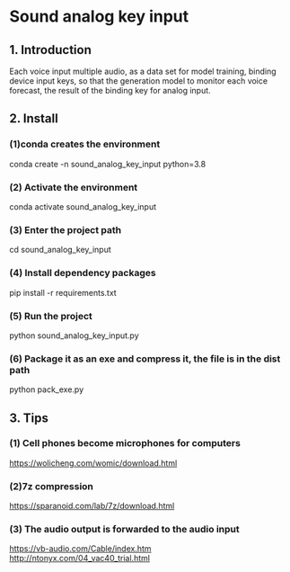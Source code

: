 # Sound analog key input

## 1. Introduction

Each voice input multiple audio, as a data set for model training, binding device input keys, so that the generation model to monitor each voice forecast, the result of the binding key for analog input.

## 2. Install

### (1)conda creates the environment

conda create -n sound_analog_key_input python=3.8

### (2) Activate the environment

conda activate sound_analog_key_input

### (3) Enter the project path

cd sound_analog_key_input

### (4) Install dependency packages

pip install -r requirements.txt

### (5) Run the project

python sound_analog_key_input.py

### (6) Package it as an exe and compress it, the file is in the dist path

python pack_exe.py

## 3. Tips

### (1) Cell phones become microphones for computers
https://wolicheng.com/womic/download.html

### (2)7z compression
https://sparanoid.com/lab/7z/download.html

### (3) The audio output is forwarded to the audio input
https://vb-audio.com/Cable/index.htm
http://ntonyx.com/04_vac40_trial.html